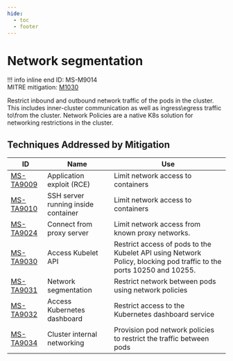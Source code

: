 ```yaml
---
hide:
  - toc
  - footer
---
```


# Network segmentation

!!! info inline end
    ID: MS-M9014<br>
    MITRE mitigation: [M1030](https://attack.mitre.org/mitigations/M1030/)


Restrict inbound and outbound network traffic of the pods in the cluster. This includes inner-cluster communication as well as ingress\egress traffic to\from the cluster. Network Policies are a native K8s solution for networking restrictions in the cluster.


## Techniques Addressed by Mitigation

|ID|Name|Use|
|--|----------|-----------|
|[MS-TA9009](../techniques/Application%20Exploit%20(RCE).md)|Application exploit (RCE)|Limit network access to containers|
|[MS-TA9010](../techniques/SSH%20server%20running%20inside%20container.md)|SSH server running inside container|Limit network access to containers|
|[MS-TA9024](../techniques/Connect%20from%20Proxy%20server.md)|Connect from proxy server|Limit network access from known proxy networks.|
|[MS-TA9030](../techniques/Access%20Kubelet%20API.md)|Access Kubelet API|Restrict access of pods to the Kubelet API using Network Policy, blocking pod traffic to the ports 10250 and 10255.|
|[MS-TA9031](../techniques/Network%20mapping.md)|Network segmentation|Restrict network between pods using network policies|
|[MS-TA9032](../techniques/Access%20Kubernetes%20dasbhoard.md)|Access Kubernetes dashboard|Restrict access to the Kubernetes dashboard service|
|[MS-TA9034](../techniques/Cluster%20internal%20networking.md)|Cluster internal networking|Provision pod network policies to restrict the traffic between pods|